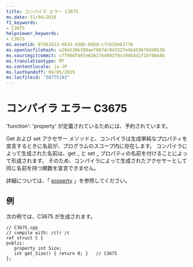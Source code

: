 ```yaml
---
title: コンパイラ エラー C3675
ms.date: 11/04/2016
f1_keywords:
- C3675
helpviewer_keywords:
- C3675
ms.assetid: 87461613-6633-430b-b95d-c7cb1bb63776
ms.openlocfilehash: e29e536bf89aef887dc043327e4b4596703d0538
ms.sourcegitcommit: c7f90df497e6261764893f9cc04b5d1f1bf0b64b
ms.translationtype: MT
ms.contentlocale: ja-JP
ms.lasthandoff: 04/05/2019
ms.locfileid: "58775193"
---
```

# <a name="compiler-error-c3675"></a>コンパイラ エラー C3675

'function': 'property' が定義されているためには、予約されています。

Get および set アクセサー メソッドと、コンパイラは生成単純なプロパティを宣言するときに名前が、プログラムのスコープ内に存在します。  コンパイラによって生成された名前は、get _ と set _ プロパティの名前を付けることによって形成されます。  そのため、コンパイラによって生成されたアクセサーとして同じ名前を持つ関数を宣言できません。

詳細については、「 [property](../../extensions/property-cpp-component-extensions.md) 」を参照してください。

## <a name="example"></a>例

次の例では、C3675 が生成されます。

```
// C3675.cpp
// compile with: /clr /c
ref struct C {
public:
   property int Size;
   int get_Size() { return 0; }   // C3675
};
```